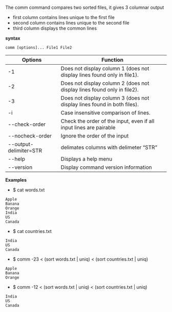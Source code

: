 The comm command compares two sorted files, it gives 3 columnar output 

- first column contains lines unique to the first file 
- second column contains lines unique to the second file 
- third column displays the common lines 

**syntax**
```
comm [options]... File1 File2
```

Options	| Function
--------|---------
-1	|Does not display column 1 (does not display lines found only in file1).
-2	|Does not display column 2 (does not display lines found only in file2).
-3	|Does not display column 3 (does not display lines found in both files).
-i	|Case insensitive comparison of lines.
--check-order	|Check the order of the input, even if all input lines are pairable
--nocheck-order	|Ignore the order of the input
--output-delimiter=STR|	delimates columns with delimeter “STR”
--help	|Displays a help menu
--version	|Display command version information

**Examples**

- $ cat words.txt
```
Apple
Banana
Orange
India
US
Canada
```
- $ cat countries.txt
```
India
US
Canada
```
- $ comm -23 < (sort words.txt | uniq) < (sort countries.txt | uniq)
```
Apple 
Banana
Orange
```
- $ comm -12 < (sort words.txt | uniq) < (sort countries.txt | uniq)
```
India
US
Canada
```